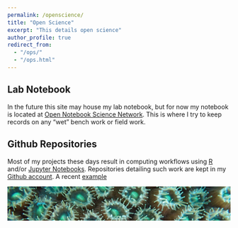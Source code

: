 ```yaml
---
permalink: /openscience/
title: "Open Science"
excerpt: "This details open science"
author_profile: true
redirect_from: 
  - "/ops/"
  - "/ops.html"
---
```


## Lab Notebook

In the future this site may house my lab notebook, but for now my notebook is located at [Open Notebook Science Network](http://onsnetwork.org/jdimond/). This is where I try to keep records on any “wet” bench work or field work.

## Github Repositories

Most of my projects these days result in computing workflows using [R](https://www.r-project.org/) and/or [Jupyter Notebooks](https://jupyter.org/). Repositories detailing such work are kept in my [Github account](https://github.com/jldimond/). A recent [example](https://github.com/jldimond/Branching-Porites)

![polypstrip](/images/PC140520.JPG)
